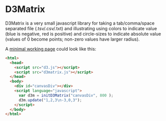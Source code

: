 # D3Matrix 

D3Matrix is a very small javascript library for taking a tab/comma/space separated file (.tsv/.csv/.txt) and illustrating using colors to indicate value (blue is negative, red is positive) and circle-sizes to indicate absolute value (values of 0 become points; non-zero values have larger radius).

A [minimal working page](minimal.html) could look like this:

```html
<html>
  <head>
    <script src="d3.js"></script>
    <script src="d3matrix.js"></script>
  </head>
  <body>
    <div id="canvasDiv"></div>
    <script language="javascript">
      var d3m = initD3Matrix("canvasDiv", 800 );
      d3m.update("1,2,3\n-3,0,3");
    </script>
  </body>
</html>
```
